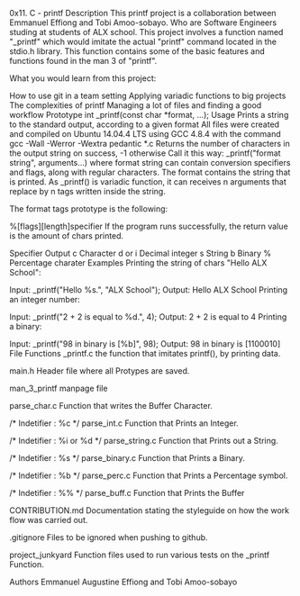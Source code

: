 0x11. C - printf
Description
This printf project is a collaboration between Emmanuel Effiong and Tobi Amoo-sobayo. Who are Software Engineers studing at students of ALX school. This project involves a function named "_printf" which would imitate the actual "printf" command located in the stdio.h library. This function contains some of the basic features and functions found in the man 3 of "printf".

What you would learn from this project:

How to use git in a team setting
Applying variadic functions to big projects
The complexities of printf
Managing a lot of files and finding a good workflow
Prototype
int _printf(const char *format, ...);
Usage
Prints a string to the standard output, according to a given format
All files were created and compiled on Ubuntu 14.04.4 LTS using GCC 4.8.4 with the command gcc -Wall -Werror -Wextra pedantic *.c
Returns the number of characters in the output string on success, -1 otherwise
Call it this way: _printf("format string", arguments...) where format string can contain conversion specifiers and flags, along with regular characters.
The format contains the string that is printed. As _printf() is variadic function, it can receives n arguments that replace by n tags written inside the string.

The format tags prototype is the following:

%[flags][length]specifier
If the program runs successfully, the return value is the amount of chars printed.

Specifier	Output
c	Character
d or i	Decimal integer
s	String
b	Binary
%	Percentage charater
Examples
Printing the string of chars "Hello ALX School":

Input: \_printf("Hello %s.", "ALX School");
Output: Hello ALX School
Printing an integer number:

Input: \_printf("2 + 2 is equal to %d.", 4);
Output: 2 + 2 is equal to 4
Printing a binary:

Input: \_printf("98 in binary is [%b]", 98);
Output: 98 in binary is [1100010]
File Functions
_printf.c
the function that imitates printf(), by printing data.

main.h
Header file where all Protypes are saved.

man_3_printf
manpage file

parse_char.c
Function that writes the Buffer Character.

/* Indetifier : %c */
parse_int.c
Function that Prints an Integer.

/* Indetifier : %i or %d */
parse_string.c
Function that Prints out a String.

/* Indetifier : %s */
parse_binary.c
Function that Prints a Binary.

/* Indetifier : %b */
parse_perc.c
Function that Prints a Percentage symbol.

/* Indetifier : %% */
parse_buff.c
Function that Prints the Buffer

CONTRIBUTION.md
Documentation stating the styleguide on how the work flow was carried out.

.gitignore
Files to be ignored when pushing to github.

project_junkyard
Function files used to run various tests on the _printf Function.

Authors
Emmanuel Augustine Effiong and Tobi Amoo-sobayo
